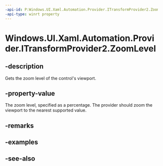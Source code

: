 ```yaml
---
-api-id: P:Windows.UI.Xaml.Automation.Provider.ITransformProvider2.ZoomLevel
-api-type: winrt property
---
```


<!-- Property syntax
public double ZoomLevel { get; }
-->

# Windows.UI.Xaml.Automation.Provider.ITransformProvider2.ZoomLevel

## -description
Gets the zoom level of the control's viewport.



## -property-value
The zoom level, specified as a percentage. The provider should zoom the viewport to the nearest supported value.

## -remarks

## -examples

## -see-also
